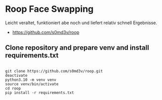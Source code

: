 # Roop Face Swapping

Leicht veraltet, funktioniert abe noch und liefert relativ schnell Ergebnisse.

- https://github.com/s0md3v/roop


## Clone repository and prepare venv and install requirements.txt
```

git clone https://github.com/s0md3v/roop.git
deactivate
python3.10 -m venv venv
source venv/bin/activate
cd roop
pip install -r requirements.txt

```

